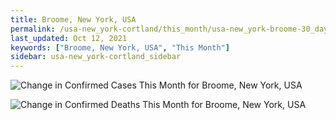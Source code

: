 ```yaml
---
title: Broome, New York, USA
permalink: /usa-new_york-cortland/this_month/usa-new_york-broome-30_days.html
last_updated: Oct 12, 2021
keywords: ["Broome, New York, USA", "This Month"]
sidebar: usa-new_york-cortland_sidebar
---
```


![Change in Confirmed Cases This Month for Broome, New York, USA](/covid_tracker/images/graphs/usa-new_york-broome-delta_confirmed-30_days_graph.png)

![Change in Confirmed Deaths This Month for Broome, New York, USA](/covid_tracker/images/graphs/usa-new_york-broome-delta_deaths-30_days_graph.png)
